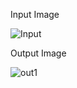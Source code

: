 Input Image

![Input](https://user-images.githubusercontent.com/67019423/117397083-f3d79580-af18-11eb-9db2-e7d2b8973686.jpg)


Output Image

![out1](https://user-images.githubusercontent.com/67019423/117397113-0782fc00-af19-11eb-8947-cbe205d83b4c.jpg)
